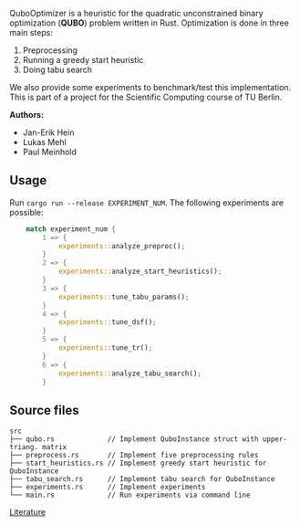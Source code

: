 QuboOptimizer is a heuristic for the quadratic unconstrained binary optimization
(**QUBO**) problem written in Rust.
Optimization is done in three main steps:

1. Preprocessing
2. Running a greedy start heuristic
3. Doing tabu search

We also provide some experiments to benchmark/test this implementation.  
This is part of a project for the Scientific Computing course of TU Berlin.

**Authors:**  
* Jan-Erik Hein  
* Lukas Mehl  
* Paul Meinhold

## Usage
Run `cargo run --release EXPERIMENT_NUM`.
The following experiments are possible:

```main.rs
    match experiment_num {
        1 => {
            experiments::analyze_preproc();
        }
        2 => {
            experiments::analyze_start_heuristics();
        }
        3 => {
            experiments::tune_tabu_params();
        }
        4 => {
            experiments::tune_dsf();
        }
        5 => {
            experiments::tune_tr();
        }
        6 => {
            experiments::analyze_tabu_search();
        }
```

## Source files
```
src
├── qubo.rs             // Implement QuboInstance struct with upper-triang. matrix
├── preprocess.rs       // Implement five preprocessing rules
├── start_heuristics.rs // Implement greedy start heuristic for QuboInstance
├── tabu_search.rs      // Implement tabu search for QuboInstance
├── experiments.rs      // Implement experiments
└── main.rs             // Run experiments via command line
```

[Literature](https://pads.ccc.de/QUwrTGlwvn)
